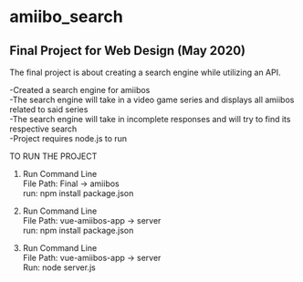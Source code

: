 # amiibo_search
## Final Project for Web Design (May 2020)

The final project is about creating a search engine while utilizing an API.

-Created a search engine for amiibos  
-The search engine will take in a video game series and displays all amiibos related to said series  
-The search engine will take in incomplete responses and will try to find its respective search  
-Project requires node.js to run

TO RUN THE PROJECT  

1) Run Command Line  
	 File Path: Final -> amiibos  
	 run: npm install package.json  

2) Run Command Line  
	 File Path: vue-amiibos-app -> server  
	 run: npm install package.json  

2) Run Command Line  
   File Path: vue-amiibos-app -> server  
   Run: node server.js  
